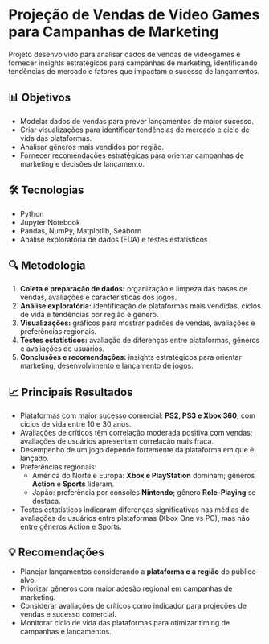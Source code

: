 # Projeção de Vendas de Video Games para Campanhas de Marketing

Projeto desenvolvido para analisar dados de vendas de videogames e fornecer insights estratégicos para campanhas de marketing, identificando tendências de mercado e fatores que impactam o sucesso de lançamentos.

## 📊 Objetivos

- Modelar dados de vendas para prever lançamentos de maior sucesso.  
- Criar visualizações para identificar tendências de mercado e ciclo de vida das plataformas.  
- Analisar gêneros mais vendidos por região.  
- Fornecer recomendações estratégicas para orientar campanhas de marketing e decisões de lançamento.

## 🛠️ Tecnologias

- Python  
- Jupyter Notebook  
- Pandas, NumPy, Matplotlib, Seaborn  
- Análise exploratória de dados (EDA) e testes estatísticos  

## 🔍 Metodologia

1. **Coleta e preparação de dados:** organização e limpeza das bases de vendas, avaliações e características dos jogos.  
2. **Análise exploratória:** identificação de plataformas mais vendidas, ciclos de vida e tendências por região e gênero.  
3. **Visualizações:** gráficos para mostrar padrões de vendas, avaliações e preferências regionais.  
4. **Testes estatísticos:** avaliação de diferenças entre plataformas, gêneros e avaliações de usuários.  
5. **Conclusões e recomendações:** insights estratégicos para orientar marketing, desenvolvimento e lançamento de jogos.

## 📈 Principais Resultados

- Plataformas com maior sucesso comercial: **PS2, PS3 e Xbox 360**, com ciclos de vida entre 10 e 30 anos.  
- Avaliações de críticos têm correlação moderada positiva com vendas; avaliações de usuários apresentam correlação mais fraca.  
- Desempenho de um jogo depende fortemente da plataforma em que é lançado.  
- Preferências regionais:  
  - América do Norte e Europa: **Xbox e PlayStation** dominam; gêneros **Action** e **Sports** lideram.  
  - Japão: preferência por consoles **Nintendo**; gênero **Role-Playing** se destaca.  
- Testes estatísticos indicaram diferenças significativas nas médias de avaliações de usuários entre plataformas (Xbox One vs PC), mas não entre gêneros Action e Sports.  

## 💡 Recomendações

- Planejar lançamentos considerando a **plataforma e a região** do público-alvo.  
- Priorizar gêneros com maior adesão regional em campanhas de marketing.  
- Considerar avaliações de críticos como indicador para projeções de vendas e sucesso comercial.  
- Monitorar ciclo de vida das plataformas para otimizar timing de campanhas e lançamentos.
